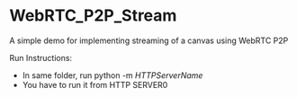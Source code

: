 # WebRTC_P2P_Stream
A simple demo for implementing streaming of a canvas using WebRTC P2P

Run Instructions:

* In same folder, run python -m *HTTPServerName*
* You have to run it from HTTP SERVER0
